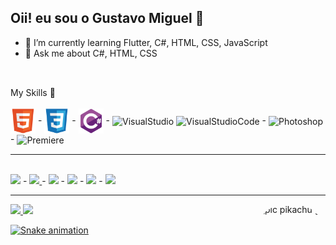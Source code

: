 ## Oii! eu sou o Gustavo Miguel 👋


- 🌱 I’m currently learning Flutter, C#, HTML, CSS, JavaScript
- 💬 Ask me about C#, HTML, CSS
##
 <div style="display: inline_block"><br>
 My Skills 🧠 <br> <br>
  <img align="center" alt="HTML" height="40" width="40" src="https://raw.githubusercontent.com/devicons/devicon/master/icons/html5/html5-original.svg"> -
  <img align="center" alt="CSS" height="40" width="40" src="https://raw.githubusercontent.com/devicons/devicon/master/icons/css3/css3-original.svg"> - 
  <img align="center" alt="Csharp" height="40" width="40" src="https://raw.githubusercontent.com/devicons/devicon/master/icons/csharp/csharp-original.svg"> -
  <img align="center" alt="VisualStudio" height="40" width="40" src="https://cdn.discordapp.com/attachments/879870124813856819/901731917131575346/1200px-Visual_Studio_Code_1.18_icon.svg.png"> 
 <img align="center" alt="VisualStudioCode" height="40" width="40" src="https://cdn.discordapp.com/attachments/879870124813856819/901731942247071824/Visual_Studio_Icon_2019.svg.png"> -
  <img align="center" alt="Photoshop" height="40" width="40" src="https://cdn.discordapp.com/attachments/879870124813856819/901714364699140147/adobe-photoshop_1.png"> -
  <img align="center" alt="Premiere" height="40" width="40" src="https://cdn.discordapp.com/attachments/879870124813856819/901714689816408134/pre-estreia.png">
  
 <hr>

<div> 
  <br>
  <div>
  <a href="https://www.instagram.com/_guuz/" target="_blank"><img src="https://img.shields.io/badge/-Instagram-%23E4405F?style=for-the-badge&logo=instagram&logoColor=white" target="_blank"></a> -
 	<a href="https://www.twitch.tv/guuz_19" target="_blank"><img src="https://img.shields.io/badge/Twitch-9146FF?style=for-the-badge&logo=twitch&logoColor=white" target="_blank">  </a> -
  <a href = "mailto:gustavomiguel012@gmail.com"><img src="https://img.shields.io/badge/-Gmail-%23333?style=for-the-badge&logo=gmail&logoColor=white" target="_blank"></a> -
  <a href="https://www.linkedin.com/in/gustavo-miguel-46456a1b2/" target="_blank"><img src="https://img.shields.io/badge/-LinkedIn-%230077B5?style=for-the-badge&logo=linkedin&logoColor=white" target="_blank"></a> -
    <a href="https://steamcommunity.com/profiles/76561198424430264/"target="_blank"><img src="https://img.shields.io/badge/Steam-000000?style=for-the-badge&logo=steam&logoColor=white"target="_blank"></a> -
    <a href="https://open.spotify.com/user/gustavomiguel012?si=56b35bec7b2a4a6c"target="_blank"><img src="https://img.shields.io/badge/Spotify-1ED760?&style=for-the-badge&logo=spotify&logoColor=white"target="_blank">
     <hr>
     <img align="right" alt="pic pikachu gif" height="250" style="border-radius:50px;" src="https://cdn.discordapp.com/attachments/879870124813856819/901702789078593546/579af2d8df43ca612e38b09a103bcde82b7d92aa_hq.gif">
</div>
     
     
</div>
  <a href="https://github.com/gustavofmiguel">
  <img height="180em" src="https://github-readme-stats.vercel.app/api?username=gustavofmiguel&show_icons=true&theme=dark&include_all_commits=true&count_private=true"/>
  <img height="180em" src="https://github-readme-stats.vercel.app/api/top-langs/?username=gustavofmiguel&layout=compact&langs_count=7&theme=dark"/>
   
   ![Snake animation](https://github.com/gustavofmiguel/gustavofmiguel/blob/output/github-contribution-grid-snake.svg)
</div>
   
 

    
